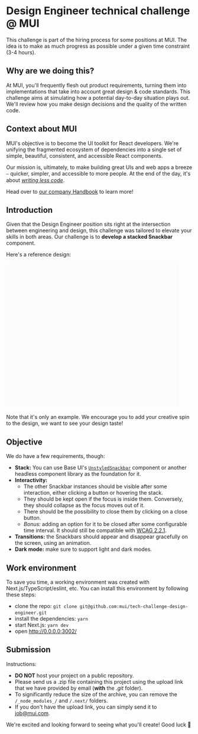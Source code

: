 # Design Engineer technical challenge @ MUI

This challenge is part of the hiring process for some positions at MUI.
The idea is to make as much progress as possible under a given time constraint (3-4 hours).

## Why are we doing this?

At MUI, you'll frequently flesh out product requirements, turning them into implementations that take into account great design & code standards.
This challenge aims at simulating how a potential day-to-day situation plays out.
We'll review how you make design decisions and the quality of the written code.

## Context about MUI

MUI's objective is to become the UI toolkit for React developers.
We're unifying the fragmented ecosystem of dependencies into a single set of simple, beautiful, consistent, and accessible React components.

Our mission is, ultimately, to make building great UIs and web apps a breeze ⎯ quicker, simpler, and accessible to more people.
At the end of the day, it's about [_writing less code_](https://youtu.be/GnO7D5UaDig?t=2451).

Head over to [our company Handbook](https://mui-org.notion.site/Why-MUI-d8b8c142a6a44e3aa963f26edf4e03db) to learn more!

## Introduction

Given that the Design Engineer position sits right at the intersection between engineering and design, this challenge was tailored to elevate your skills in both areas.
Our challenge is to **develop a stacked Snackbar** component.

Here's a reference design:

<img alt="Snackbars example design" src="./public/snackbar-reference.gif" width="465" height="392" />

Note that it's only an example.
We encourage you to add your creative spin to the design, we want to see your design taste!

## Objective

We do have a few requirements, though:

- **Stack:** You can use Base UI's [`UnstyledSnackbar`](https://mui.com/base/react-snackbar/) component or another headless component library as the foundation for it.
- **Interactivity:**
  - The other Snackbar instances should be visible after some interaction, either clicking a button or hovering the stack.
  - They should be kept open if the focus is inside them. Conversely, they should collapse as the focus moves out of it.
  - There should be the possibility to close them by clicking on a close button.
  - _Bonus:_ adding an option for it to be closed after some configurable time interval. It should still be compatible with [WCAG 2.2.1](https://www.w3.org/TR/WCAG21/#enough-time).
- **Transitions:** the Snackbars should appear and disappear gracefully on the screen, using an animation.
- **Dark mode:** make sure to support light and dark modes.

## Work environment

To save you time, a working environment was created with Next.js/TypeScript/eslint, etc.
You can install this environment by following these steps:

- clone the repo: `git clone git@github.com:mui/tech-challenge-design-engineer.git`
- install the dependencies: `yarn`
- start Next.js: `yarn dev`
- open http://0.0.0.0:3002/

## Submission

Instructions:

- **DO NOT** host your project on a public repository.
- Please send us a .zip file containing this project using the upload link that we have provided by email (**with** the _.git_ folder).
- To significantly reduce the size of the archive, you can remove the `/_node_modules_/` and `/.next/` folders.
- If you don't have the upload link, you can simply send it to job@mui.com.

We're excited and looking forward to seeing what you'll create!
Good luck 🚀
